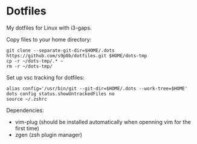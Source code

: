 # Dotfiles
My dotfiles for Linux with i3-gaps.

Copy files to your home directory:
```
git clone --separate-git-dir=$HOME/.dots https://github.com/s9p0b/dotfiles.git $HOME/dots-tmp
cp -r ~/dots-tmp/.* ~
rm -r ~/dots-tmp/
```

Set up vsc tracking for dotfiles:
```
alias config='/usr/bin/git --git-dir=$HOME/.dots --work-tree=$HOME'
dots config status.showUntrackedFiles no
source ~/.zshrc
```

Dependencies:
- vim-plug (should be installed automatically when openning vim for the first time)
- zgen (zsh plugin manager)

